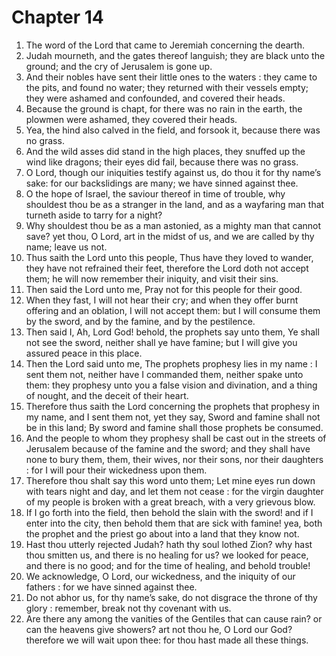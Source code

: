 # Chapter 14

1. The word of the Lord that came to Jeremiah concerning the dearth.
2. Judah mourneth, and the gates thereof languish; they are black unto the ground; and the cry of Jerusalem is gone up.
3. And their nobles have sent their little ones to the waters : they came to the pits, and found no water; they returned with their vessels empty; they were ashamed and confounded, and covered their heads.
4. Because the ground is chapt, for there was no rain in the earth, the plowmen were ashamed, they covered their heads.
5. Yea, the hind also calved in the field, and forsook it, because there was no grass.
6. And the wild asses did stand in the high places, they snuffed up the wind like dragons; their eyes did fail, because there was no grass.
7. O Lord, though our iniquities testify against us, do thou it for thy name’s sake: for our backslidings are many; we have sinned against thee.
8. O the hope of Israel, the saviour thereof in time of trouble, why shouldest thou be as a stranger in the land, and as a wayfaring man that turneth aside to tarry for a night?
9. Why shouldest thou be as a man astonied, as a mighty man that cannot save? yet thou, O Lord, art in the midst of us, and we are called by thy name; leave us not.
10. Thus saith the Lord unto this people, Thus have they loved to wander, they have not refrained their feet, therefore the Lord doth not accept them; he will now remember their iniquity, and visit their sins.
11. Then said the Lord unto me, Pray not for this people for their good.
12. When they fast, I will not hear their cry; and when they offer burnt offering and an oblation, I will not accept them: but I will consume them by the sword, and by the famine, and by the pestilence.
13. Then said I, Ah, Lord God! behold, the prophets say unto them, Ye shall not see the sword, neither shall ye have famine; but I will give you assured peace in this place.
14. Then the Lord said unto me, The prophets prophesy lies in my name : I sent them not, neither have I commanded them, neither spake unto them: they prophesy unto you a false vision and divination, and a thing of nought, and the deceit of their heart.
15. Therefore thus saith the Lord concerning the prophets that prophesy in my name, and I sent them not, yet they say, Sword and famine shall not be in this land; By sword and famine shall those prophets be consumed.
16. And the people to whom they prophesy shall be cast out in the streets of Jerusalem because of the famine and the sword; and they shall have none to bury them, them, their wives, nor their sons, nor their daughters : for I will pour their wickedness upon them.
17. Therefore thou shalt say this word unto them; Let mine eyes run down with tears night and day, and let them not cease : for the virgin daughter of my people is broken with a great breach, with a very grievous blow.
18. If I go forth into the field, then behold the slain with the sword! and if I enter into the city, then behold them that are sick with famine! yea, both the prophet and the priest go about into a land that they know not.
19. Hast thou utterly rejected Judah? hath thy soul lothed Zion? why hast thou smitten us, and there is no healing for us? we looked for peace, and there is no good; and for the time of healing, and behold trouble!
20. We acknowledge, O Lord, our wickedness, and the iniquity of our fathers : for we have sinned against thee.
21. Do not abhor us, for thy name’s sake, do not disgrace the throne of thy glory : remember, break not thy covenant with us.
22. Are there any among the vanities of the Gentiles that can cause rain? or can the heavens give showers? art not thou he, O Lord our God? therefore we will wait upon thee: for thou hast made all these things.


